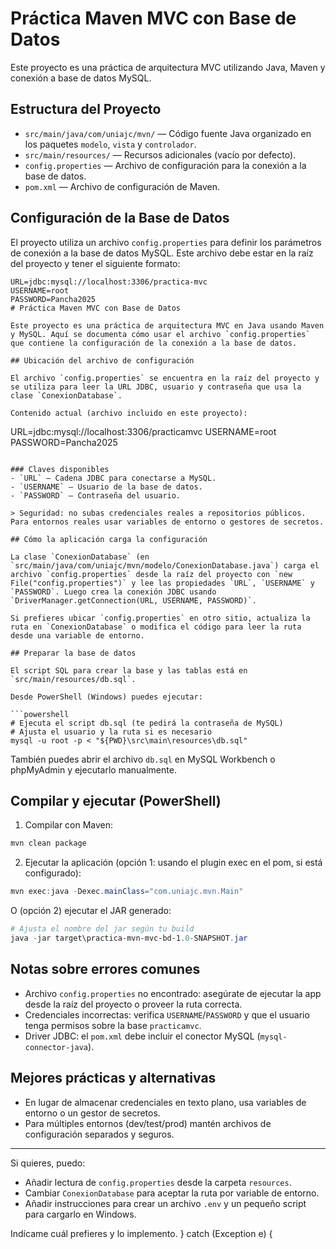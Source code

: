 # Práctica Maven MVC con Base de Datos

Este proyecto es una práctica de arquitectura MVC utilizando Java, Maven y conexión a base de datos MySQL.

## Estructura del Proyecto

- `src/main/java/com/uniajc/mvn/` — Código fuente Java organizado en los paquetes `modelo`, `vista` y `controlador`.
- `src/main/resources/` — Recursos adicionales (vacío por defecto).
- `config.properties` — Archivo de configuración para la conexión a la base de datos.
- `pom.xml` — Archivo de configuración de Maven.

## Configuración de la Base de Datos

El proyecto utiliza un archivo `config.properties` para definir los parámetros de conexión a la base de datos MySQL. Este archivo debe estar en la raíz del proyecto y tener el siguiente formato:

```
URL=jdbc:mysql://localhost:3306/practica-mvc
USERNAME=root
PASSWORD=Pancha2025
# Práctica Maven MVC con Base de Datos

Este proyecto es una práctica de arquitectura MVC en Java usando Maven y MySQL. Aquí se documenta cómo usar el archivo `config.properties` que contiene la configuración de la conexión a la base de datos.

## Ubicación del archivo de configuración

El archivo `config.properties` se encuentra en la raíz del proyecto y se utiliza para leer la URL JDBC, usuario y contraseña que usa la clase `ConexionDatabase`.

Contenido actual (archivo incluido en este proyecto):

```
URL=jdbc:mysql://localhost:3306/practicamvc
USERNAME=root
PASSWORD=Pancha2025
```

### Claves disponibles
- `URL` — Cadena JDBC para conectarse a MySQL.
- `USERNAME` — Usuario de la base de datos.
- `PASSWORD` — Contraseña del usuario.

> Seguridad: no subas credenciales reales a repositorios públicos. Para entornos reales usar variables de entorno o gestores de secretos.

## Cómo la aplicación carga la configuración

La clase `ConexionDatabase` (en `src/main/java/com/uniajc/mvn/modelo/ConexionDatabase.java`) carga el archivo `config.properties` desde la raíz del proyecto con `new File("config.properties")` y lee las propiedades `URL`, `USERNAME` y `PASSWORD`. Luego crea la conexión JDBC usando `DriverManager.getConnection(URL, USERNAME, PASSWORD)`.

Si prefieres ubicar `config.properties` en otro sitio, actualiza la ruta en `ConexionDatabase` o modifica el código para leer la ruta desde una variable de entorno.

## Preparar la base de datos

El script SQL para crear la base y las tablas está en `src/main/resources/db.sql`.

Desde PowerShell (Windows) puedes ejecutar:

```powershell
# Ejecuta el script db.sql (te pedirá la contraseña de MySQL)
# Ajusta el usuario y la ruta si es necesario
mysql -u root -p < "${PWD}\src\main\resources\db.sql"
```

También puedes abrir el archivo `db.sql` en MySQL Workbench o phpMyAdmin y ejecutarlo manualmente.

## Compilar y ejecutar (PowerShell)

1. Compilar con Maven:

```powershell
mvn clean package
```

2. Ejecutar la aplicación (opción 1: usando el plugin exec en el pom, si está configurado):

```powershell
mvn exec:java -Dexec.mainClass="com.uniajc.mvn.Main"
```

O (opción 2) ejecutar el JAR generado:

```powershell
# Ajusta el nombre del jar según tu build
java -jar target\practica-mvn-mvc-bd-1.0-SNAPSHOT.jar
```

## Notas sobre errores comunes

- Archivo `config.properties` no encontrado: asegúrate de ejecutar la app desde la raíz del proyecto o proveer la ruta correcta.
- Credenciales incorrectas: verifica `USERNAME`/`PASSWORD` y que el usuario tenga permisos sobre la base `practicamvc`.
- Driver JDBC: el `pom.xml` debe incluir el conector MySQL (`mysql-connector-java`).

## Mejores prácticas y alternativas

- En lugar de almacenar credenciales en texto plano, usa variables de entorno o un gestor de secretos.
- Para múltiples entornos (dev/test/prod) mantén archivos de configuración separados y seguros.

---

Si quieres, puedo:

- Añadir lectura de `config.properties` desde la carpeta `resources`.
- Cambiar `ConexionDatabase` para aceptar la ruta por variable de entorno.
- Añadir instrucciones para crear un archivo `.env` y un pequeño script para cargarlo en Windows.

Indícame cuál prefieres y lo implemento.
    } catch (Exception e) {
